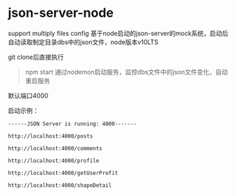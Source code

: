 # json-server-node
support multiply files config
基于node启动的json-server的mock系统，启动后自动读取制定目录dbs中的json文件，node版本v10LTS

git clone后直接执行
> npm start
通过nodemon启动服务，监控dbs文件中的json文件变化，自动重启服务

默认端口4000

启动示例：
```
------JSON Server is running: 4000------- 

http://localhost:4000/posts 

http://localhost:4000/comments 

http://localhost:4000/profile 

http://localhost:4000/getUserProfit 

http://localhost:4000/shapeDetail 

```
